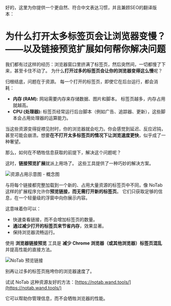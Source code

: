好的，这里为你提供一个更自然、符合中文表达习惯，并且兼顾SEO的翻译版本：

# 为什么打开太多标签页会让浏览器变慢？——以及链接预览扩展如何帮你解决问题

我们都有过这样的经历：浏览器窗口里挤满了标签页，然后突然间，一切都慢了下来，甚至卡住不动了。 为什么**打开过多的标签页会让你的浏览器变得这么慢**呢？

归根结底，问题在于资源。 每一个打开的标签页，即使它在后台运行，都会消耗：

*   **内存 (RAM):** 网站需要内存来存储数据、图片和脚本。 标签页越多，内存占用就越高。
*   **CPU (处理器):** 标签页经常运行后台脚本（例如广告、追踪器、更新），这些脚本会占用处理器的运算能力。

当这些资源变得捉襟见肘时，你的浏览器就会吃力。你会感觉到延迟、反应迟钝，甚至可能会崩溃。想要**在不打开太多标签页的情况下让浏览速度更快**，似乎成了一种奢望。

那么，如何在不牺牲信息获取的前提下，解决这个问题呢？

这时，**链接预览扩展**就派上用场了。 这些工具提供了一种巧妙的解决方案。

![资源占用示意图 - 概念图](images/notab1.png) <!--可能很难找到直接相关的图片，这里使用一个概念性的占位符-->

与将每个链接都完整加载到一个新的、占用大量资源的标签页中不同，像 NoTab 这样的扩展程序允许你**预览链接，而无需打开新的标签页**。 它们只获取足够的信息，在一个轻量级的浮窗中向你展示内容。

这意味着你可以：

*   快速查看链接，而不会增加标签页的数量。
*   **通过减少打开的标签页来节省内存**，效果显著。
*   保持浏览器流畅运行。

使用 **浏览器链接预览** 工具是 **减少 Chrome 浏览器（或其他浏览器）标签页混乱** 并提高性能的直接方法。

![NoTab 预览链接](images/notab2.png)

别再让过多的标签页拖垮你的浏览器速度了。

试试 NoTab 这种资源友好的方法：[https://notab.wand.tools/](https://notab.wand.tools/)

它可以帮助你管理信息，而不会牺牲浏览器的性能。

